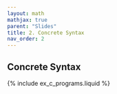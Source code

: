 ```yaml
---
layout: math
mathjax: true
parent: "Slides"
title: 2. Concrete Syntax
nav_order: 2
---
```


## Concrete Syntax

{% include ex_c_programs.liquid %}